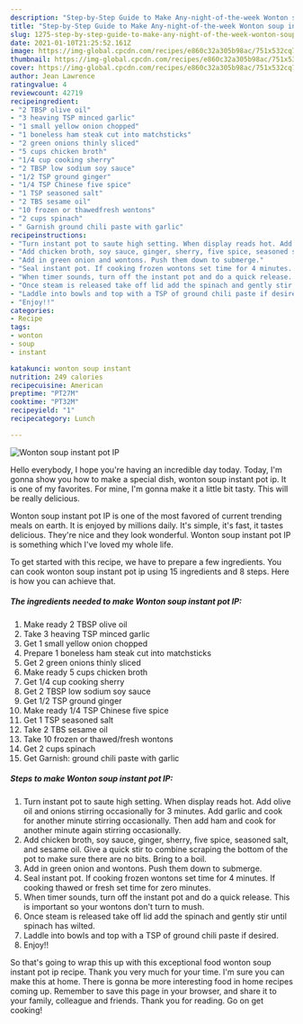 ```yaml
---
description: "Step-by-Step Guide to Make Any-night-of-the-week Wonton soup instant pot IP"
title: "Step-by-Step Guide to Make Any-night-of-the-week Wonton soup instant pot IP"
slug: 1275-step-by-step-guide-to-make-any-night-of-the-week-wonton-soup-instant-pot-ip
date: 2021-01-10T21:25:52.161Z
image: https://img-global.cpcdn.com/recipes/e860c32a305b98ac/751x532cq70/wonton-soup-instant-pot-ip-recipe-main-photo.jpg
thumbnail: https://img-global.cpcdn.com/recipes/e860c32a305b98ac/751x532cq70/wonton-soup-instant-pot-ip-recipe-main-photo.jpg
cover: https://img-global.cpcdn.com/recipes/e860c32a305b98ac/751x532cq70/wonton-soup-instant-pot-ip-recipe-main-photo.jpg
author: Jean Lawrence
ratingvalue: 4
reviewcount: 42719
recipeingredient:
- "2 TBSP olive oil"
- "3 heaving TSP minced garlic"
- "1 small yellow onion chopped"
- "1 boneless ham steak cut into matchsticks"
- "2 green onions thinly sliced"
- "5 cups chicken broth"
- "1/4 cup cooking sherry"
- "2 TBSP low sodium soy sauce"
- "1/2 TSP ground ginger"
- "1/4 TSP Chinese five spice"
- "1 TSP seasoned salt"
- "2 TBS sesame oil"
- "10 frozen or thawedfresh wontons"
- "2 cups spinach"
- " Garnish ground chili paste with garlic"
recipeinstructions:
- "Turn instant pot to saute high setting. When display reads hot. Add olive oil and onions stirring occasionally for 3 minutes. Add garlic and cook for another minute stirring occasionally. Then add ham and cook for another minute again stirring occasionally."
- "Add chicken broth, soy sauce, ginger, sherry, five spice, seasoned salt, and sesame oil. Give a quick stir to combine scraping the bottom of the pot to make sure there are no bits. Bring to a boil."
- "Add in green onion and wontons. Push them down to submerge."
- "Seal instant pot. If cooking frozen wontons set time for 4 minutes. If cooking thawed or fresh set time for zero minutes."
- "When timer sounds, turn off the instant pot and do a quick release. This is important so your wontons don&#39;t turn to mush."
- "Once steam is released take off lid add the spinach and gently stir until spinach has wilted."
- "Laddle into bowls and top with a TSP of ground chili paste if desired."
- "Enjoy!!"
categories:
- Recipe
tags:
- wonton
- soup
- instant

katakunci: wonton soup instant 
nutrition: 249 calories
recipecuisine: American
preptime: "PT27M"
cooktime: "PT32M"
recipeyield: "1"
recipecategory: Lunch

---
```



![Wonton soup instant pot IP](https://img-global.cpcdn.com/recipes/e860c32a305b98ac/751x532cq70/wonton-soup-instant-pot-ip-recipe-main-photo.jpg)

Hello everybody, I hope you're having an incredible day today. Today, I'm gonna show you how to make a special dish, wonton soup instant pot ip. It is one of my favorites. For mine, I'm gonna make it a little bit tasty. This will be really delicious.



Wonton soup instant pot IP is one of the most favored of current trending meals on earth. It is enjoyed by millions daily. It's simple, it's fast, it tastes delicious. They're nice and they look wonderful. Wonton soup instant pot IP is something which I've loved my whole life.


To get started with this recipe, we have to prepare a few ingredients. You can cook wonton soup instant pot ip using 15 ingredients and 8 steps. Here is how you can achieve that.

<!--inarticleads1-->

##### The ingredients needed to make Wonton soup instant pot IP:

1. Make ready 2 TBSP olive oil
1. Take 3 heaving TSP minced garlic
1. Get 1 small yellow onion chopped
1. Prepare 1 boneless ham steak cut into matchsticks
1. Get 2 green onions thinly sliced
1. Make ready 5 cups chicken broth
1. Get 1/4 cup cooking sherry
1. Get 2 TBSP low sodium soy sauce
1. Get 1/2 TSP ground ginger
1. Make ready 1/4 TSP Chinese five spice
1. Get 1 TSP seasoned salt
1. Take 2 TBS sesame oil
1. Take 10 frozen or thawed/fresh wontons
1. Get 2 cups spinach
1. Get  Garnish: ground chili paste with garlic




<!--inarticleads2-->

##### Steps to make Wonton soup instant pot IP:

1. Turn instant pot to saute high setting. When display reads hot. Add olive oil and onions stirring occasionally for 3 minutes. Add garlic and cook for another minute stirring occasionally. Then add ham and cook for another minute again stirring occasionally.
1. Add chicken broth, soy sauce, ginger, sherry, five spice, seasoned salt, and sesame oil. Give a quick stir to combine scraping the bottom of the pot to make sure there are no bits. Bring to a boil.
1. Add in green onion and wontons. Push them down to submerge.
1. Seal instant pot. If cooking frozen wontons set time for 4 minutes. If cooking thawed or fresh set time for zero minutes.
1. When timer sounds, turn off the instant pot and do a quick release. This is important so your wontons don&#39;t turn to mush.
1. Once steam is released take off lid add the spinach and gently stir until spinach has wilted.
1. Laddle into bowls and top with a TSP of ground chili paste if desired.
1. Enjoy!!




So that's going to wrap this up with this exceptional food wonton soup instant pot ip recipe. Thank you very much for your time. I'm sure you can make this at home. There is gonna be more interesting food in home recipes coming up. Remember to save this page in your browser, and share it to your family, colleague and friends. Thank you for reading. Go on get cooking!
